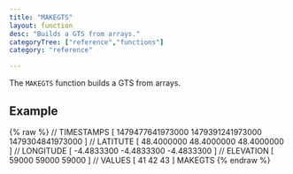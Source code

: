 ```yaml
---
title: "MAKEGTS"
layout: function
desc: "Builds a GTS from arrays."
categoryTree: ["reference","functions"]
category: "reference"

---
```


The `MAKEGTS` function builds a GTS from arrays.

## Example ##

{% raw %}
<warp10-warpscript-widget backend="{{backend}}"  exec-endpoint="{{execEndpoint}}">
// TIMESTAMPS
[ 1479477641973000 1479391241973000 1479304841973000 ] 
// LATITUTE
[ 48.4000000 48.4000000 48.4000000 ]
// LONGITUDE
[ -4.4833300 -4.4833300 -4.4833300 ] 
// ELEVATION
[ 59000 59000 59000 ] 
// VALUES
[ 41 42 43 ] 
MAKEGTS
</warp10-warpscript-widget>
{% endraw %}  